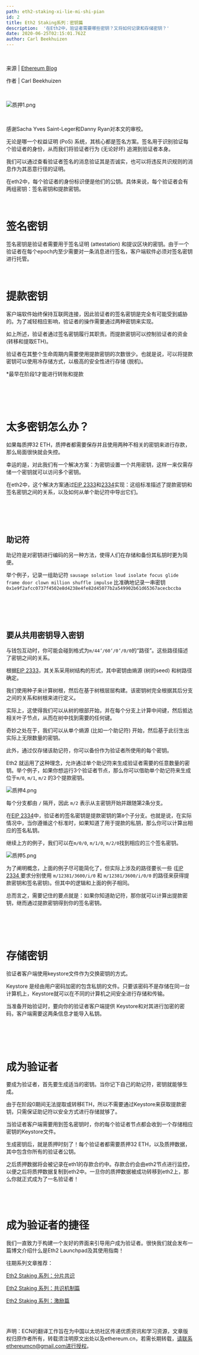 ```yaml
---
path: eth2-staking-xi-lie-mi-shi-pian
id: 2
title: Eth2 Staking系列：密钥篇
description:  '在Eth2中，验证者需要哪些密钥？又将如何记录和存储密钥？' 
date: 2020-06-25T02:15:01.762Z
author: Carl Beekhuizen
---
```


</br>

来源 | [Ethereum Blog](https://blog.ethereum.org/2020/05/21/keys/)

作者 | Carl Beekhuizen

</br>



![质押1.png](https://i.ibb.co/WyP26VY/1-8cf3398852.png)



</br>

感谢Sacha Yves Saint-Leger和Danny Ryan对本文的审校。

无论是哪一个权益证明 (PoS) 系统，其核心都是签名方案。签名用于识别验证每个验证者的身份，从而我们将验证者行为 (无论好坏) 追溯到验证者本身。

我们可以通过查看验证者签名的消息验证其是否诚实，也可以将违反共识规则的消息作为其恶意行径的证明。

在eth2中，每个验证者的身份标识便是他们的公钥。具体来说，每个验证者会有两组密钥：签名密钥和提款密钥。

</br>

#  

# 签名密钥

签名密钥是验证者需要用于签名证明 (attestation) 和提议区块的密钥。由于一个验证者在每个epoch内至少需要对一条消息进行签名，客户端软件必须对签名密钥进行托管。

</br>

#  

# 提款密钥

客户端软件始终保持互联网连接，因此验证者的签名密钥是完全有可能受到威胁的。为了减轻相应影响，验证者的操作需要通过两种密钥来实现。

如上所述，验证者通过签名密钥履行其职责。而提款密钥可以控制验证者的资金 (转移和提取ETH)。

验证者在其整个生命周期内需要使用提款密钥的次数很少。也就是说，可以将提款密钥可以使用冷存储方式，以极高的安全性进行存储 (脱机)。

*最早在阶段1才能进行转账和提款

#  </br>

# 太多密钥怎么办？

如果每质押32 ETH，质押者都需要保存并且使用两种不相关的密钥来进行存款，那么局面很快就会失控。

幸运的是，对此我们有一个解决方案：为密钥设置一个共用密钥，这样一来仅需存储一个密钥就可以访问多个密钥。

在eth2中，这个解决方案通过[EIP 2333](https://eips.ethereum.org/EIPS/eip-2333)和[2334](https://eips.ethereum.org/EIPS/eip-2334)实现：这组标准描述了提款密钥和签名密钥之间的关系，以及如何从单个助记符中导出它们。

#  </br>

## 助记符

助记符是对密钥进行编码的另一种方法，使得人们在存储和备份其私钥时更为简便。

举个例子，记录一组助记符 `sausage solution loud isolate focus glide frame door clown million shuffle impulse` 比准确地记录一串密钥 `0x1e9f2afcc0737f4502e8d4238e4fe82d45077b2a549902b61d65367acecbccba`

#  </br>

## 要从共用密钥导入密钥

与钱包互动时，你可能会碰到格式为`m/44’/60’/0’/0/0`的“路径”。这些路径描述了密钥之间的关系。

根据[EIP 2333](https://eips.ethereum.org/EIPS/eip-2333)，其关系采用树结构的形式，其中密钥由熵源 (树的seed) 和树路径确定。

我们使用种子来计算树根，然后在基于树根层层构建。该密钥树完全根据其后分支之间的关系和树根来进行定义。

实际上，这使得我们可以从树的根部开始，并在每个分支上计算中间键，然后抵达相关叶子节点，从而在树中找到需要的任何键。

奇妙之处在于，我们可以从单个熵源 (比如一个助记符) 开始，然后基于此衍生出实际上无限数量的密钥。

此外，通过仅存储该助记符，你可以备份作为验证者所使用的每个密钥。

Eth2 就运用了这种理念，允许通过单个助记符来生成验证者需要的任意数量的密钥。举个例子，如果你想运行3个验证者节点，那么你可以借助单个助记符来生成位于`m/0`, `m/1`, `m/2` 的3个提款密钥。





![质押4.png](https://i.ibb.co/6RqvkdM/4-0263804aa8.png)





每个分支都由 `/` 隔开，因此 `m/2` 表示从主密钥开始并跟随第2条分支。

在[EIP 2334](https://eips.ethereum.org/EIPS/eip-2334)中，验证者的签名密钥是提款密钥的第`0`个子分支。也就是说，在实际情况中，当你遵循这个标准时，如果知道了用于提款的私钥，那么你可以计算出相应的签名私钥。

继续上方的例子，我们可以在`m/0/0`, `m/1/0`, `m/2/0`找到相应的三个签名密钥。





![质押5.png](https://i.ibb.co/NrzTRqy/5-6f62b1e627.png)





为了阐明概念，上面的例子尽可能简化了，但实际上涉及的路径要长一些 ([EIP 2334 ](https://eips.ethereum.org/EIPS/eip-2334)要求分别使用 `m/12381/3600/i/0` 和 `m/12381/3600/i/0/0` 的路径来获得提款密钥和签名密钥)。但其中的逻辑和上面的例子相同。

总而言之，需要记住的要点就是：如果你知道助记符，那你就可以计算出提款密钥，继而通过提款密钥得到你的签名密钥。

#  </br>

# 存储密钥

验证者客户端使用keystore文件作为交换密钥的方式。

Keystore 是经由用户密码加密的包含私钥的文件。只要该密码不是存储在同一台计算机上，Keystore就可以在不同的计算机之间安全进行存储和传输。

当准备开始验证时，要向你的验证者客户端提供 Keystore和对其进行加密的密码，客户端需要这两条信息才能导入私钥。

#  </br>

# 成为验证者

要成为验证者，首先要生成适当的密钥。当你记下自己的助记符，密钥就能够生成。

由于在阶段0期间无法提取或转移ETH，所以不需要通过Keystore来获取提款密钥，只需保证助记符以安全方式进行存储就够了。

当验证者客户端需要用到签名密钥时，你的每个验证者节点都会收到一个存储相应密钥的Keystore文件。

生成密钥后，就是质押时刻了！每个验证者都需要质押32 ETH，以及质押数据，其中包含你所有的验证者公钥。

之后质押数据将会被记录在eth1的存款合约中。存款合约会由eth2节点进行监控，以便之后将质押数据复制到eth2中。一旦你的质押数据被成功转移到eth2上，那么你就正式成为了一名验证者！

##  </br>

# 成为验证者的捷径

我们一直致力于构建一个友好的界面来引导用户成为验证者。很快我们就会发布一篇博文介绍什么是Eth2 Launchpad及其使用指南！

往期系列文章推荐：

[Eth2 Staking 系列：分片共识](https://news.ethereum.cn/eth2-staking-sharding-consensus/)

[Eth2 Staking 系列：共识机制篇](https://news.ethereum.cn/validated-staking-on-eth2-2-two-ghosts-in-a-trench-coat/)

[Eth2 Staking 系列：激励篇](https://news.ethereum.cn/validated-staking-on-eth2-1-incentives/)

</br>

</br>

声明：ECN的翻译工作旨在为中国以太坊社区传递优质资讯和学习资源，文章版权归原作者所有，转载须注明原文出处以及ethereum.cn，若需长期转载，请联系ethereumcn@gmail.com进行授权。